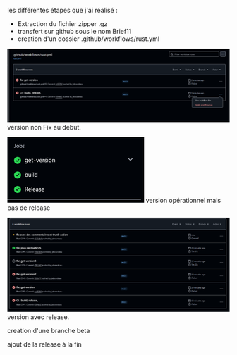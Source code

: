 les différentes étapes que j'ai réalisé :

* Extraction du fichier zipper .gz
* transfert sur github sous le nom Brief11
* creation d'un dossier .github/workflows/rust.yml


![photo 1](image.png)  version non Fix au début.

![release](image-1.png) version opérationnel mais pas de release

![av release](image-2.png) version avec release.

creation d'une branche beta

ajout de la release à la fin